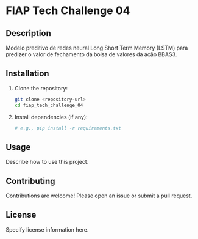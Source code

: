 # FIAP Tech Challenge 04

## Description

Modelo preditivo de redes neural Long Short Term Memory (LSTM) para predizer o valor de fechamento da bolsa de valores da ação BBAS3.

## Installation

1. Clone the repository:
   ```sh
   git clone <repository-url>
   cd fiap_tech_challenge_04
   ```

2. Install dependencies (if any):
   ```sh
   # e.g., pip install -r requirements.txt
   ```

## Usage

Describe how to use this project.

## Contributing

Contributions are welcome! Please open an issue or submit a pull request.

## License

Specify license information here.
